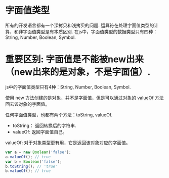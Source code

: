 
# 字面值类型
所有的开发语言都有一个深拷贝和浅拷贝的问题. 
运算符在处理字面值类型的计算，和非字面值类型是有本质区别.
在js中，字面值类型的数据类型只有四种：String, Number, Boolean, Symbol.

# 重要区别: 字面值是不能被new出来（new出来的是对象，不是字面值）.

js中的字面值类型只有4种：String, Number, Boolean, Symbol.

使用 new 方法创建的是对象，并不是字面值，但是可以通过对象的 valueOf 方法回去该对象的字面值。

任何字面值类型，也都有两个方法：toString, valueOf.   
* toString： 返回转换后的字符串.
* valueOf: 返回字面值自己。

valueOf: 对于对象类型更有用，它是返回该对象对应的字面值。
```js
var a = new Boolean('false');
a.valueOf(); // true
var b = Boolean('false');
b.toString(); // 'true'
b.valueOf(); // true
```


